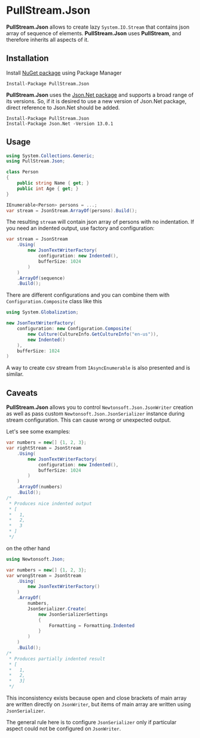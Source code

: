 # PullStream.Json

__PullStream.Json__ allows to create lazy `System.IO.Stream` that contains json array of sequence of elements. __PullStream.Json__ uses __PullStream__, and therefore inherits all aspects of it.

## Installation

Install [NuGet package](https://www.nuget.org/packages/PullStream.Csv/) using Package Manager

```
Install-Package PullStream.Json
```

__PullStream.Json__ uses the [Json.Net package](https://www.nuget.org/packages/Newtonsoft.Json/) and supports a broad range of its versions. So, if it is desired to use a new version of Json.Net package, direct reference to Json.Net should be added.

```
Install-Package PullStream.Json
Install-Package Json.Net -Version 13.0.1
```

## Usage

```csharp
using System.Collections.Generic;
using PullStream.Json;

class Person
{
    public string Name { get; }
    public int Age { get; }
}

IEnumerable<Person> persons = ...;
var stream = JsonStream.ArrayOf(persons).Build();
```

The resulting `stream` will contain json array of persons with no indentation.
If you need an indented output, use factory and configuration:

```csharp
var stream = JsonStream
    .Using(
        new JsonTextWriterFactory(
            configuration: new Indented(),
            bufferSize: 1024
        )
    )
    .ArrayOf(sequence)
    .Build();
```

There are different configurations and you can combine them with `Configuration.Composite` class like this

```csharp
using System.Globalization;

new JsonTextWriterFactory(
    configuration: new Configuration.Composite(
        new Culture(CultureInfo.GetCultureInfo("en-us")),
        new Indented()
    ),
    bufferSize: 1024
)
```

A way to create csv stream from `IAsyncEnumerable` is also presented and is similar.

## Caveats

__PullStream.Json__ allows you to control `Newtonsoft.Json.JsonWriter` creation as well as pass
custom `Newtonsoft.Json.JsonSerializer` instance during stream configuration. This can cause
wrong or unexpected output.

Let's see some examples:

```csharp
var numbers = new[] {1, 2, 3};
var rightStream = JsonStream
    .Using(
        new JsonTextWriterFactory(
            configuration: new Indented(),
            bufferSize: 1024
        )
    )
    .ArrayOf(numbers)
    .Build();
/*
 * Produces nice indented output
 * [
 *   1,
 *   2,
 *   3
 * ]
 */
```

on the other hand

```csharp
using Newtonsoft.Json;

var numbers = new[] {1, 2, 3};
var wrongStream = JsonStream
    .Using(
        new JsonTextWriterFactory()
    )
    .ArrayOf(
        numbers,
        JsonSerializer.Create(
            new JsonSerializerSettings
            {
                Formatting = Formatting.Indented
            }
        )
    )
    .Build();
/*
 * Produces partially indented result
 * [
 *   1,
 *   2,
 *   3]
 */
```

This inconsistency exists because open and close brackets of main array are written directly on `JsonWriter`, but items of main array are written using `JsonSerializer`.

The general rule here is to configure `JsonSerializer` only if particular aspect could not be
configured on `JsonWriter`.